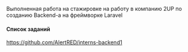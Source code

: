 Выполненная работа на стажировке на работу в компанию 2UP по созданию Backend-a на фреймворке Laravel
#### Список заданий
https://github.com/AlertRED/interns-backend1
